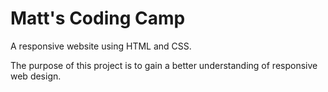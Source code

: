 # Matt's Coding Camp
A responsive website using HTML and CSS.

The purpose of this project is to gain a better understanding of responsive web design.

